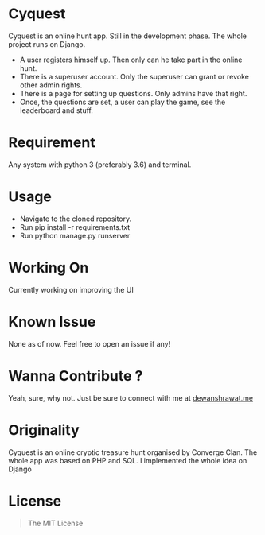 # Cyquest
Cyquest is an online hunt app. Still in the development phase. The whole project runs on Django.
- A user registers himself up. Then only can he take part in the online hunt.
- There is a superuser account. Only the superuser can grant or revoke other admin rights.
- There is a page for setting up questions. Only admins have that right.
- Once, the questions are set, a user can play the game, see the leaderboard and stuff.

# Requirement
Any system with python 3 (preferably 3.6) and terminal.

# Usage
- Navigate to the cloned repository.
- Run pip install -r requirements.txt
- Run python manage.py runserver

# Working On
Currently working on improving the UI

# Known Issue
None as of now. Feel free to open an issue if any!

# Wanna Contribute ?
Yeah, sure, why not. Just be sure to connect with me at [dewanshrawat.me](https://dewanshrawat.me)

# Originality
Cyquest is an online cryptic treasure hunt organised by Converge Clan. The whole app was based on 
PHP and SQL. I implemented the whole idea on Django

# License
> The MIT License
